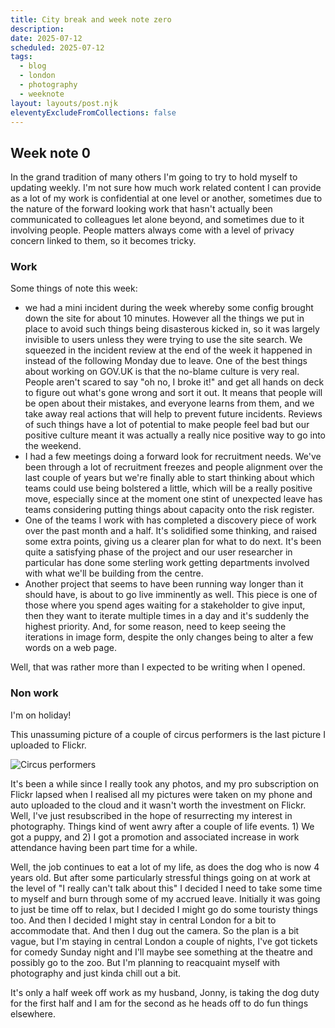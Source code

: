 ```yaml
---
title: City break and week note zero
description: 
date: 2025-07-12
scheduled: 2025-07-12
tags:
  - blog
  - london
  - photography
  - weeknote
layout: layouts/post.njk
eleventyExcludeFromCollections: false
---
```


## Week note 0
In the grand tradition of many others I'm going to try to hold myself to updating weekly. I'm not sure how much work related content I can provide as a lot of my work is confidential at one level or another, sometimes due to the nature of the forward looking work that hasn't actually been communicated to colleagues let alone beyond, and sometimes due to it involving people. People matters always come with a level of privacy concern linked to them, so it becomes tricky.

### Work

Some things of note this week:
 - we had a mini incident during the week whereby some config brought down the site for about 10 minutes. However all the things we put in place to avoid such things being disasterous kicked in, so it was largely invisible to users unless they were trying to use the site search. We squeezed in the incident review at the end of the week it happened in instead of the following Monday due to leave. One of the best things about working on GOV.UK is that the no-blame culture is very real. People aren't scared to say "oh no, I broke it!" and get all hands on deck to figure out what's gone wrong and sort it out. It means that people will be open about their mistakes, and everyone learns from them, and we take away real actions that will help to prevent future incidents. Reviews of such things have a lot of potential to make people feel bad but our positive culture meant it was actually a really nice positive way to go into the weekend. 
 - I had a few meetings doing a forward look for recruitment needs. We've been through a lot of recruitment freezes and people alignment over the last couple of years but we're finally able to start thinking about which teams could use being bolstered a little, which will be a really positive move, especially since at the moment one stint of unexpected leave has teams considering putting things about capacity onto the risk register.
- One of the teams I work with has completed a discovery piece of work over the past month and a half. It's solidified some thinking, and raised some extra points, giving us a clearer plan for what to do next. It's been quite a satisfying phase of the project and our user researcher in particular has done some sterling work getting departments involved with what we'll be building from the centre.
- Another project that seems to have been running way longer than it should have, is about to go live imminently as well. This piece is one of those where you spend ages waiting for a stakeholder to give input, then they want to iterate multiple times in a day and it's suddenly the highest priority. And, for some reason, need to keep seeing the iterations in image form, despite the only changes being to alter a few words on a web page. 

Well, that was rather more than I expected to be writing when I opened.

### Non work

I'm on holiday!

This unassuming picture of a couple of circus performers is the last picture I uploaded to Flickr.

![Circus performers](https://live.staticflickr.com/65535/48390359656_93611bc3e9.jpg)

It's been a while since I really took any photos, and my pro subscription on Flickr lapsed when I realised all my pictures were taken on my phone and auto uploaded to the cloud and it wasn't worth the investment on Flickr. Well, I've just resubscribed in the hope of resurrecting my interest in photography. Things kind of went awry after a couple of life events. 1) We got a puppy, and 2) I got a promotion and associated increase in work attendance having been part time for a while. 

Well, the job continues to eat a lot of my life, as does the dog who is now 4 years old. But after some particularly stressful things going on at work at the level of "I really can't talk about this" I decided I need to take some time to myself and burn through some of my accrued leave. Initially it was going to just be time off to relax, but I decided I might go do some touristy things too. And then I decided I might stay in central London for a bit to accommodate that. And then I dug out the camera. So the plan is a bit vague, but I'm staying in central London a couple of nights, I've got tickets for comedy Sunday night and I'll maybe see something at the theatre and possibly go to the zoo. But I'm planning to reacquaint myself with photography and just kinda chill out a bit. 

It's only a half week off work as my husband, Jonny, is taking the dog duty for the first half and I am for the second as he heads off to do fun things elsewhere.

